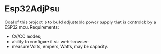 # Esp32AdjPsu

Goal of this project is to build adjustable power supply that is controleb by a ESP32 mcu.
Requirements:
- CV/CC modes;
- ability to configure it via web-browser;
- measure Volts, Ampers, Watts, may be capacity.